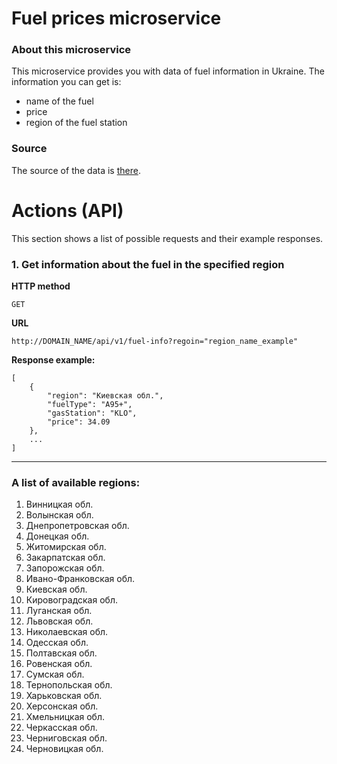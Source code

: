 # **Fuel prices microservice**
### About this microservice
This microservice provides you with data of fuel information in Ukraine.
The information you can get is:
- name of the fuel
- price
- region of the fuel station

### Source
The source of the data is [there](https://index.minfin.com.ua/markets/fuel/detail/).

# Actions (API)
This section shows a list of possible requests and their example responses.
### 1. Get information about the fuel in the specified region
**HTTP method**
```
GET
```
**URL**
```
http://DOMAIN_NAME/api/v1/fuel-info?regoin="region_name_example"
```
**Response example:**
```jsonc
[
    {
        "region": "Киевская обл.",
        "fuelType": "А95+",
        "gasStation": "KLO",
        "price": 34.09
    },
    ... 
]    
```

---

### A list of available regions:
<ol>
    <li>Винницкая обл.</li>
<li>Волынская обл.</li>
<li>Днепропетровская обл.</li>
<li>Донецкая обл.</li>
<li>Житомирская обл.</li>
<li>Закарпатская обл.</li>
<li>Запорожская обл.</li>
<li>Ивано-Франковская обл.</li>
<li>Киевская обл.</li>
<li>Кировоградская обл.</li>
<li>Луганская обл.</li>
<li>Львовская обл.</li>
<li>Николаевская обл.</li>
<li>Одесская обл.</li>
<li>Полтавская обл.</li>
<li>Ровенская обл.</li>
<li>Сумская обл.</li>
<li>Тернопольская обл.</li>
<li>Харьковская обл.</li>
<li>Херсонская обл.</li>
<li>Хмельницкая обл.</li>
<li>Черкасская обл.</li>
<li>Черниговская обл.</li>
<li>Черновицкая обл.</li>
</ol>    
